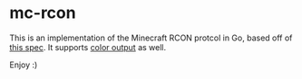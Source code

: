 # mc-rcon
This is an implementation of the Minecraft RCON protcol in Go, based off of [this spec](https://wiki.vg/RCON). It supports [color output](https://minecraft.gamepedia.com/Formatting_codes) as well.

Enjoy :)